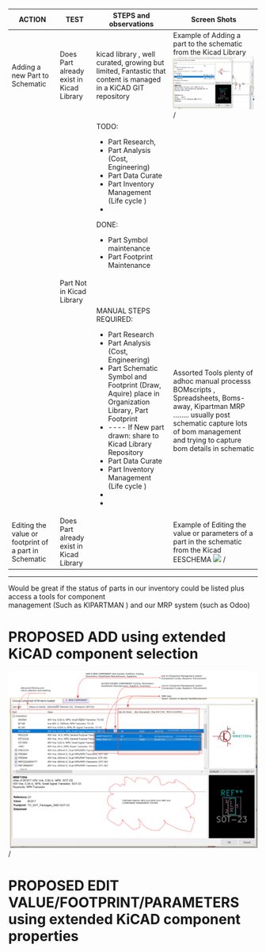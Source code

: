| ACTION | TEST | STEPS and observations | Screen Shots|
|--------------------------------|------------------------------------------|--------------------------------------------------------------------------------------------------|-----------------------------------------------------------------------------------------------------|
| Adding a new Part to Schematic | Does Part already exist in Kicad Library | kicad library , well curated, growing but limited, Fantastic that content is managed in a KiCAD GIT repository  | Example of Adding a part to the schematic from the Kicad Library![](https://github.com/auphofBSF/KiCadDDM/blob/master/media/image1.png) / |
|  |  |  TODO: <ul><li>Part Research,</li><li>Part Analysis (Cost, Engineering)</li><li>Part Data Curate</li><li>Part Inventory Management (Life cycle )</li><li></li></ul>   DONE: <ul><li>Part Symbol maintenance</li><li>Part Footprint Maintenance</li></ul> |
|  | Part Not in Kicad Library                
| | |  MANUAL STEPS REQUIRED: <ul><li>Part Research</li><li>Part Analysis (Cost, Engineering) </li><li>Part Schematic Symbol and Footprint (Draw, Aquire) place in Organization Library, Part Footprint</li><li>  ----  If New part drawn: share to Kicad Library Repository </li><li>Part Data Curate </li><li>Part Inventory Management (Life cycle )</li><li></li><li></li> </ul>|                                                                          Assorted Tools plenty of adhoc manual processs                           BOMscripts , Spreadsheets, Boms-away, Kipartman   MRP ……..        usually post schematic capture lots of bom management and trying to capture bom details in schematic  
| Editing the value or footprint of a part in Schematic | Does Part already exist in Kicad Library |   | Example of Editing the value or parameters of a part in the schematic from the Kicad EESCHEMA ![](https://github.com/auphofBSF/KiCadDDM/blob/master/media/image6.png) / |

---
Would be great if the status of parts in our inventory could be listed plus access a tools for component  
management (Such as KIPARTMAN ) and our MRP system (such as Odoo)       
# PROPOSED ADD using extended KiCAD component selection
 ![](https://github.com/auphofBSF/KiCadDDM/blob/master/media/image2.png) / 
# PROPOSED EDIT VALUE/FOOTPRINT/PARAMETERS using extended KiCAD component properties
